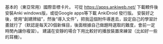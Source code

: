 ﻿基本的（東亞常用）國際音標卡片。
可從 https://apps.ankiweb.net/ 下載輭件後安裝Anki windows版，或從Google apps等下載 AnkiDroid 發行版。
安裝好之後，使用“創建牌組”，然後“導入文件”，把我這個附件導進去，設定自己的學習計畫就行了（默認是每天20個新條目，後面根據自己做題時選取的難度，會前一定時閒內讓你複習）。
建議在安靜的場合下用比較好的播放裝置來練習（比如好一些的耳機）。
